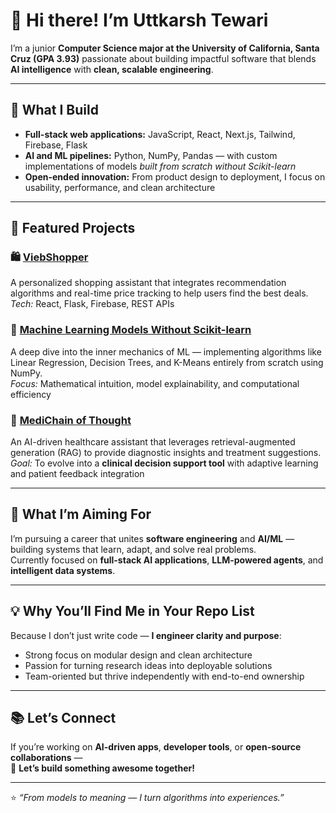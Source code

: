 # 👋 Hi there! I’m Uttkarsh Tewari  

I’m a junior **Computer Science major at the University of California, Santa Cruz (GPA 3.93)** passionate about building impactful software that blends **AI intelligence** with **clean, scalable engineering**.

---

## 🔧 What I Build  
- **Full-stack web applications:** JavaScript, React, Next.js, Tailwind, Firebase, Flask  
- **AI and ML pipelines:** Python, NumPy, Pandas — with custom implementations of models *built from scratch without Scikit-learn*  
- **Open-ended innovation:** From product design to deployment, I focus on usability, performance, and clean architecture  

---

## 🚀 Featured Projects  

### 🛍️ [ViebShopper]([https://github.com/uttkarshTewari2006/ViebShopper](https://github.com/uttkarshTewari2006/Vibeshopper))  
A personalized shopping assistant that integrates recommendation algorithms and real-time price tracking to help users find the best deals.  
*Tech:* React, Flask, Firebase, REST APIs  

### 🧠 [Machine Learning Models Without Scikit-learn]([https://github.com/uttkarshTewari2006/Machine-Learning-Models-Without-Sklearn](https://github.com/uttkarshTewari2006/Machine-learning-models-without-sklearn))  
A deep dive into the inner mechanics of ML — implementing algorithms like Linear Regression, Decision Trees, and K-Means entirely from scratch using NumPy.  
*Focus:* Mathematical intuition, model explainability, and computational efficiency  

### 💊 [MediChain of Thought]([https://github.com/uttkarshTewari2006/MediChain-of-Thought](https://github.com/kavishkargal/MediChain))  
An AI-driven healthcare assistant that leverages retrieval-augmented generation (RAG) to provide diagnostic insights and treatment suggestions.  
*Goal:* To evolve into a **clinical decision support tool** with adaptive learning and patient feedback integration  

---

## 🎯 What I’m Aiming For  
I’m pursuing a career that unites **software engineering** and **AI/ML** — building systems that learn, adapt, and solve real problems.  
Currently focused on **full-stack AI applications**, **LLM-powered agents**, and **intelligent data systems**.

---

## 💡 Why You’ll Find Me in Your Repo List  
Because I don’t just write code — **I engineer clarity and purpose**:  
- Strong focus on modular design and clean architecture  
- Passion for turning research ideas into deployable solutions  
- Team-oriented but thrive independently with end-to-end ownership  

---

## 📚 Let’s Connect  
If you’re working on **AI-driven apps**, **developer tools**, or **open-source collaborations** —  
💬 **Let’s build something awesome together!**

---

⭐ *“From models to meaning — I turn algorithms into experiences.”*
